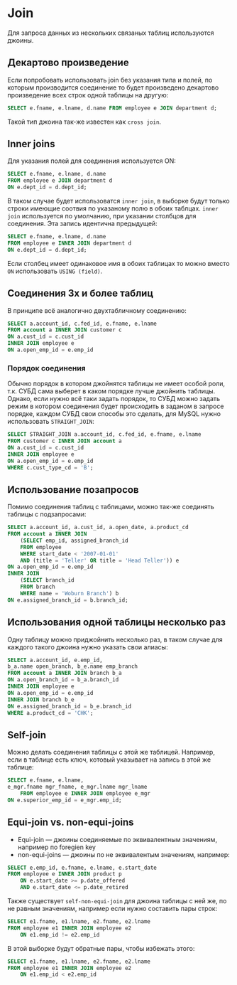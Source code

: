 # Join

Для запроса данных из нескольких связаных таблиц используются джоины.

## Декартово произведение

Если попробовать использовать join без указания типа и полей, по которым производится соединение то будет произведено декартово произведение всех строк одной таблицы на другую:
```SQL
SELECT e.fname, e.lname, d.name FROM employee e JOIN department d;
```
Такой тип джоина так-же известен как `cross join`.

## Inner joins

Для указания полей для соединения используется ON:
```SQL
SELECT e.fname, e.lname, d.name
FROM employee e JOIN department d
ON e.dept_id = d.dept_id;
```
В таком случае будет использоватся `inner join`, в выборке будут только строки имеющие соотвия по указаному полю в обоих таблцах. `inner join` используется по умолчанию, при указании столбцов для соединения. Эта запись идентична предыдущей:
```SQL
SELECT e.fname, e.lname, d.name
FROM employee e INNER JOIN department d
ON e.dept_id = d.dept_id;
```
Если столбец имеет одинаковое имя в обоих таблицах то можно вместо `ON` использовать `USING (field)`.

## Соединения 3х и более таблиц

В принципе всё аналогично двухтабличному соединению:
```SQL
SELECT a.account_id, c.fed_id, e.fname, e.lname
FROM account a INNER JOIN customer c
ON a.cust_id = c.cust_id
INNER JOIN employee e
ON a.open_emp_id = e.emp_id
```

### Порядок соединения

Обычно порядок в котором джойнятся таблицы не имеет особой роли, т.к. СУБД сама выберет в каком порядке лучше джойнить таблицы.
Однако, если нужно всё таки задать порядок, то СУБД можно задать режим в котором соединения будет происходить в заданом в запросе порядке, каждом СУБД свои способы это сделать, для MySQL нужно использовать `STRAIGHT_JOIN`:
```SQL
SELECT STRAIGHT_JOIN a.account_id, c.fed_id, e.fname, e.lname
FROM customer c INNER JOIN account a
ON a.cust_id = c.cust_id
INNER JOIN employee e
ON a.open_emp_id = e.emp_id
WHERE c.cust_type_cd = 'B';
```

## Использование позапросов

Помимо соединения таблиц с таблицами, можно так-же соединять таблицы с подзапросами:
```SQL
SELECT a.account_id, a.cust_id, a.open_date, a.product_cd
FROM account a INNER JOIN
    (SELECT emp_id, assigned_branch_id
    FROM employee
    WHERE start_date < '2007-01-01'
    AND (title = 'Teller' OR title = 'Head Teller')) e
ON a.open_emp_id = e.emp_id
INNER JOIN
    (SELECT branch_id
    FROM branch
    WHERE name = 'Woburn Branch') b
ON e.assigned_branch_id = b.branch_id;
```

## Использования одной таблицы несколько раз

Одну таблицу можно приджойнить несколько раз, в таком случае для каждого такого джоина нужно указать свои алиасы:
```SQL
SELECT a.account_id, e.emp_id,
b_a.name open_branch, b_e.name emp_branch
FROM account a INNER JOIN branch b_a
ON a.open_branch_id = b_a.branch_id
INNER JOIN employee e
ON a.open_emp_id = e.emp_id
INNER JOIN branch b_e
ON e.assigned_branch_id = b_e.branch_id
WHERE a.product_cd = 'CHK';
```

## Self-join

Можно делать соединения таблицы с этой же таблицей. Например, если в таблице есть ключ, котовый указывает на запись в этой же таблице:
```SQL
SELECT e.fname, e.lname,
e_mgr.fname mgr_fname, e_mgr.lname mgr_lname
    FROM employee e INNER JOIN employee e_mgr
ON e.superior_emp_id = e_mgr.emp_id;
```

## Equi-join vs. non-equi-joins

* Equi-join — джоины соединяемые по эквивалентным значениям, например по foregien key
* non-equi-joins — джоины по не эквивалентым значениям, например:
```SQL
SELECT e.emp_id, e.fname, e.lname, e.start_date
FROM employee e INNER JOIN product p
    ON e.start_date >= p.date_offered
    AND e.start_date <= p.date_retired
```
Также существует `self-non-equi-join` для джоина таблицы с ней же, по не равным значениям, например если нужно составить пары строк:
```SQL
SELECT e1.fname, e1.lname, e2.fname, e2.lname
FROM employee e1 INNER JOIN employee e2
    ON e1.emp_id != e2.emp_id
```
В этой выборке будут обратные пары, чтобы избежать этого:
```SQL
SELECT e1.fname, e1.lname, e2.fname, e2.lname
FROM employee e1 INNER JOIN employee e2
    ON e1.emp_id < e2.emp_id
```

